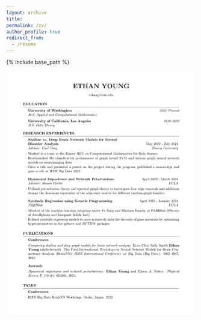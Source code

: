 ```yaml
---
layout: archive
title:
permalink: /cv/
author_profile: true
redirect_from:
  - /resume
---
```


{% include base_path %}

![](https://github.com/ethanjyoung/ethanjyoung.github.io/blob/master/images/cv.png?raw=true)
